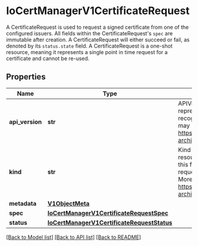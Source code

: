 # IoCertManagerV1CertificateRequest

A CertificateRequest is used to request a signed certificate from one of the configured issuers.   All fields within the CertificateRequest's `spec` are immutable after creation. A CertificateRequest will either succeed or fail, as denoted by its `status.state` field.   A CertificateRequest is a one-shot resource, meaning it represents a single point in time request for a certificate and cannot be re-used.
## Properties
Name | Type | Description | Notes
------------ | ------------- | ------------- | -------------
**api_version** | **str** | APIVersion defines the versioned schema of this representation of an object. Servers should convert recognized schemas to the latest internal value, and may reject unrecognized values. More info: https://git.k8s.io/community/contributors/devel/sig-architecture/api-conventions.md#resources | [optional] 
**kind** | **str** | Kind is a string value representing the REST resource this object represents. Servers may infer this from the endpoint the kubernetes.client submits requests to. Cannot be updated. In CamelCase. More info: https://git.k8s.io/community/contributors/devel/sig-architecture/api-conventions.md#types-kinds | [optional] 
**metadata** | [**V1ObjectMeta**](V1ObjectMeta.md) |  | [optional] 
**spec** | [**IoCertManagerV1CertificateRequestSpec**](IoCertManagerV1CertificateRequestSpec.md) |  | 
**status** | [**IoCertManagerV1CertificateRequestStatus**](IoCertManagerV1CertificateRequestStatus.md) |  | [optional] 

[[Back to Model list]](../README.md#documentation-for-models) [[Back to API list]](../README.md#documentation-for-api-endpoints) [[Back to README]](../README.md)


